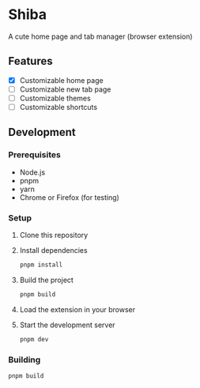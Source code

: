 # Shiba

A cute home page and tab manager (browser extension)

## Features

- [x] Customizable home page
- [ ] Customizable new tab page
- [ ] Customizable themes
- [ ] Customizable shortcuts

## Development

### Prerequisites

- Node.js
- pnpm
- yarn
- Chrome or Firefox (for testing)

### Setup

1. Clone this repository
2. Install dependencies

   ```sh
   pnpm install
   ```
3. Build the project

   ```sh
   pnpm build
   ``` 
4. Load the extension in your browser
5. Start the development server

   ```sh
   pnpm dev
   ```

### Building

```sh
pnpm build
```
